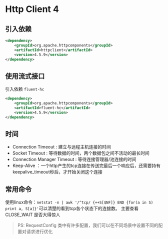 # Http Client 4
## 引入依赖
```xml
<dependency>
    <groupId>org.apache.httpcomponents</groupId>
    <artifactId>httpclient</artifactId>
    <version>4.5.9</version>
</dependency>
```

## 使用流式接口
引入依赖 `fluent-hc`
```xml
<dependency>
    <groupId>org.apache.httpcomponents</groupId>
    <artifactId>fluent-hc</artifactId>
    <version>4.5.9</version>
</dependency>
```

## 时间
- Connection Timeout : 建立与远程主机连接的时间
- Socket Timeout : 等待数据的时间，两个数据包之间不活动的最长时间
- Connection Manager Timeout : 等待连接管理器/池连接的时间
- Keep-Alive ：一个http产生的tcp连接在传送完最后一个响应后，还需要持有keepalive_timeout秒后，才开始关闭这个连接

## 常用命令

使用linux命令：`netstat -n | awk '/^tcp/ {++S[$NF]} END {for(a in S) print a, S[a]}'`可以清楚的看到tcp各个状态下的连接数。
主要查看 CLOSE_WAIT 是否大得惊人

> PS: RequestConfig 类中有许多配置，我们可以在不同场景中设置不同的配置对请求进行优化